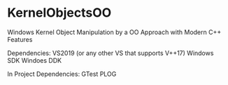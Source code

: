 # KernelObjectsOO
Windows Kernel Object Manipulation by a OO Approach with Modern C++ Features


Dependencies:
VS2019 (or any other VS that supports V++17)
Windows SDK
Windoes DDK

In Project Dependencies:
GTest
PLOG
